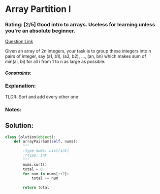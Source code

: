 # Array Partition I
### Rating: [2/5] Good intro to arrays. Useless for learning unless you're an absolute beginner.
[Question Link](https://leetcode.com/problems/array-partition-i/)  

Given an array of 2n integers, your task is to group these integers into n pairs of integer, say (a1, b1), (a2, b2), ..., (an, bn) which makes sum of min(ai, bi) for all i from 1 to n as large as possible.    

##### Constraints:

### Explanation:
TLDR: Sort and add every other one

### Notes:


## Solution:
```Python
class Solution(object):
    def arrayPairSum(self, nums):
        """
        :type nums: List[int]
        :rtype: int
        """
        nums.sort()
        total = 0
        for num in nums[::2]:
            total += num
            
        return total
```
